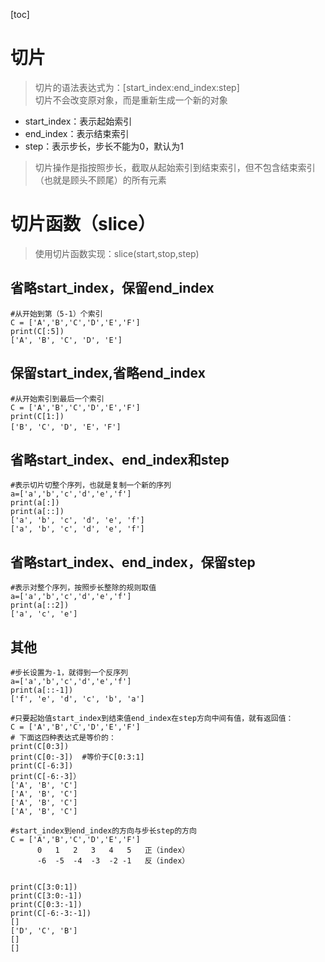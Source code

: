 [toc]

# 切片

>切片的语法表达式为：[start_index:end_index:step]<br>
>切片不会改变原对象，而是重新生成一个新的对象
- start_index：表示起始索引
- end_index：表示结束索引
- step：表示步长，步长不能为0，默认为1
>切片操作是指按照步长，截取从起始索引到结束索引，但不包含结束索引（也就是顾头不顾尾）的所有元素


# 切片函数（slice）
>使用切片函数实现：slice(start,stop,step)

## 省略start_index，保留end_index
```
#从开始到第（5-1）个索引
C = ['A','B','C','D','E','F']
print(C[:5])
['A', 'B', 'C', 'D', 'E']
```
## 保留start_index,省略end_index
```
#从开始索引到最后一个索引
C = ['A','B','C','D','E','F']
print(C[1:])
['B', 'C', 'D', 'E'，'F']
```
## 省略start_index、end_index和step
```
#表示切片切整个序列，也就是复制一个新的序列
a=['a','b','c','d','e','f']
print(a[:])
print(a[::])
['a', 'b', 'c', 'd', 'e', 'f']
['a', 'b', 'c', 'd', 'e', 'f']
```
## 省略start_index、end_index，保留step
```
#表示对整个序列，按照步长整除的规则取值
a=['a','b','c','d','e','f']
print(a[::2])
['a', 'c', 'e']
```
## 其他
```
#步长设置为-1，就得到一个反序列
a=['a','b','c','d','e','f']
print(a[::-1])
['f', 'e', 'd', 'c', 'b', 'a']

#只要起始值start_index到结束值end_index在step方向中间有值，就有返回值：
C = ['A','B','C','D','E','F']
# 下面这四种表达式是等价的：
print(C[0:3])
print(C[0:-3])  #等价于C[0:3:1]
print(C[-6:3])
print(C[-6:-3]）
['A', 'B', 'C']
['A', 'B', 'C']
['A', 'B', 'C']
['A', 'B', 'C']

#start_index到end_index的方向与步长step的方向
C = ['A','B','C','D','E','F']
      0   1   2   3   4   5   正（index）
      -6  -5  -4  -3  -2 -1   反（index）
      
      
print(C[3:0:1])
print(C[3:0:-1])
print(C[0:3:-1])
print(C[-6:-3:-1])
[]
['D', 'C', 'B']
[]
[]

```